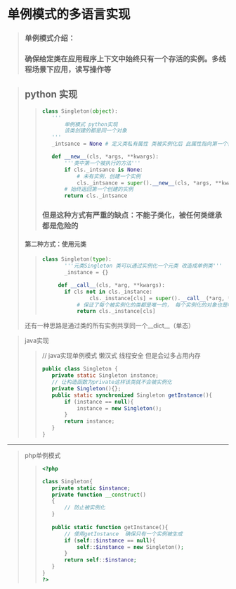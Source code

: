 # 单例模式的多语言实现
> ### 单例模式介绍：
> ### 确保给定类在应用程序上下文中始终只有一个存活的实例。多线程场景下应用，读写操作等

> ## python 实现
>>```python
>>class Singleton(object):
>>    '''
>>        单例模式 python实现
>>        该类创建的都是同一个对象
>>    '''
>>    _intsance = None # 定义类私有属性 类被实例化后 此属性指向第一个被实例化的属性
>>
>>    def __new__(cls, *args, **kwargs):
>>        '''类中第一个被执行的方法'''
>>        if cls._intsance is None:
>>            # 未有实例，创建一个实例
>>            cls._intsance = super().__new__(cls, *args, **kwargs)
>>        # 始终返回第一个创建的实例
>>        return cls._intsance
>>```
>> ### **但是这种方式有严重的缺点：不能子类化，被任何类继承都是危险的**
> #### 第二种方式：使用元类
>> ```python 
>>class Singleton(type):
>>        '''元类Singleton 类可以通过实例化一个元类 改造成单例类'''
>>        _instance = {}
>>
>>      def __call__(cls, *arg, **kwargs):
>>        if cls not in cls._instance:
>>                cls._instance[cls] = super().__call__(*arg, **kwargs)
>>            # 保证了每个被实例化的类都是唯一的， 每个实例化的对象也是唯一指定的 并且可以子类化（子类继承父类的元类）
>>            return cls._instance[cls]
>> ```
> 还有一种思路是通过类的所有实例共享同一个__dict__（单态）

> java实现
>>// java实现单例模式 懒汉式 线程安全 但是会过多占用内存
>>```java
>> public class Singleton {
>>    private static Singleton instance;
>>    // 让构造函数为private这样该类就不会被实例化
>>    private Singleton(){};
>>    public static synchronized Singleton getInstance(){
>>        if (instance == null){
>>            instance = new Singleton();
>>        }
>>        return instance;
>>    }
>>}
>>```
***
>php单例模式
>>```php
>><?php 
>>
>>class Singleton{
>>    private static $instance;
>>    private function __construct()
>>    {
>>        // 防止被实例化
>>    }
>>    
>>    public static function getInstance(){
>>        // 使用getInstance  确保只有一个实例被生成
>>        if (self::$instance == null){
>>            self::$instance = new Singleton();
>>        }
>>        return self::$instance;
>>    }
>>}
>>?>
>>```

